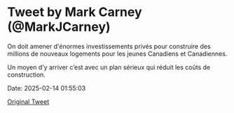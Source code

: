 # Tweet by Mark Carney (@MarkJCarney)

On doit amener d'énormes investissements privés pour construire des millions de nouveaux logements pour les jeunes Canadiens et Canadiennes.

Un moyen d’y arriver c’est avec un plan sérieux qui réduit les coûts de construction.

Date: 2025-02-14 01:55:03

[Original Tweet](https://x.com/MarkJCarney/status/1890218165164208478)
